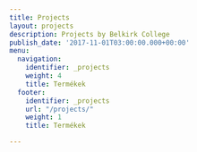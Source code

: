 ```yaml
---
title: Projects
layout: projects
description: Projects by Belkirk College
publish_date: '2017-11-01T03:00:00.000+00:00'
menu:
  navigation:
    identifier: _projects
    weight: 4
    title: Termékek
  footer:
    identifier: _projects
    url: "/projects/"
    weight: 1
    title: Termékek

---
```

